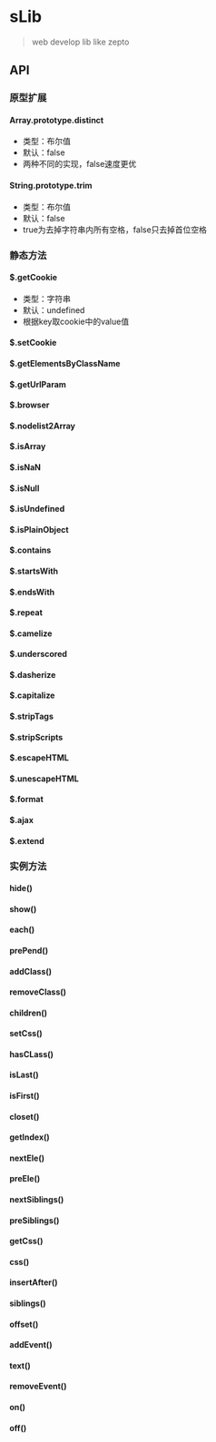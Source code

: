 # sLib

> web develop lib like zepto

## API

### 原型扩展

#### Array.prototype.distinct
- 类型：布尔值
- 默认：false
- 两种不同的实现，false速度更优

#### String.prototype.trim
- 类型：布尔值
- 默认：false
- true为去掉字符串内所有空格，false只去掉首位空格

### 静态方法

#### $.getCookie
- 类型：字符串
- 默认：undefined
- 根据key取cookie中的value值

#### $.setCookie

#### $.getElementsByClassName

#### $.getUrlParam

#### $.browser

#### $.nodelist2Array

#### $.isArray

#### $.isNaN

#### $.isNull

#### $.isUndefined

#### $.isPlainObject

#### $.contains

#### $.startsWith

#### $.endsWith

#### $.repeat

#### $.camelize

#### $.underscored

#### $.dasherize

#### $.capitalize

#### $.stripTags

#### $.stripScripts

#### $.escapeHTML

#### $.unescapeHTML

#### $.format

#### $.ajax

#### $.extend

### 实例方法

#### hide()

#### show()

#### each()

#### prePend()

#### addClass()

#### removeClass()

#### children()

#### setCss()

#### hasCLass()

#### isLast()

#### isFirst()

#### closet()

#### getIndex()

#### nextEle()

#### preEle()

#### nextSiblings()

#### preSiblings()

#### getCss()

#### css()

#### insertAfter()

#### siblings()

#### offset()

#### addEvent()

#### text()

#### removeEvent()

#### on()

#### off()

